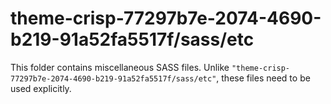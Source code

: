 # theme-crisp-77297b7e-2074-4690-b219-91a52fa5517f/sass/etc

This folder contains miscellaneous SASS files. Unlike `"theme-crisp-77297b7e-2074-4690-b219-91a52fa5517f/sass/etc"`, these files
need to be used explicitly.
